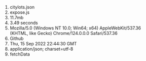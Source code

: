 1. citylots.json
2. expose.js
3. 11.7mb
4. 3.49 seconds
5. Mozilla/5.0 (Windows NT 10.0; Win64; x64) AppleWebKit/537.36 (KHTML, like Gecko) Chrome/124.0.0.0 Safari/537.36
6. Github
7. Thu, 15 Sep 2022 22:44:30 GMT
8. application/json; charset=utf-8
9. fetchData